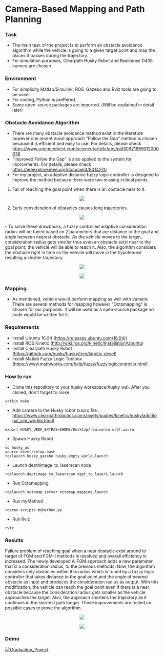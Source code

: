 # Camera-Based Mapping and Path Planning
### Task
- The main task of the project is to perform an obstacle avoidance algorithm while the vehicle is going to a given target point and map the places it passes during the trajectory. 
- For simulation purposes, Clearpath Husky Robot and Realsense D435 camera are chosen.

### Environment
- For simplicity Matlab/Simulink, ROS, Gazebo and Rviz tools are going to be used.
- For coding, Python is preffered.
- Some open-source packages are imported. (Will be explained in detail later)

### Obstacle Avoidance Algorithm
- There are many obstacle avoidance method exist in the literature however one recent noval approach "Follow the Gap" method is chosen because it is efficient and easy to use. For details, please check https://www.sciencedirect.com/science/article/abs/pii/S0921889012000838
- "Improved Follow the Gap" is also applied to the system for improvments. For details, please check https://ieeexplore.ieee.org/document/8014220
- For my project, an adaptive distance fuzzy logic controller is designed to improve the method because there were two missing critical points.
1. Fail of reaching the goal point when there is an obstacle near to it.

<p align="center">
  <img src="https://user-images.githubusercontent.com/63864726/132513117-da7c7ca4-6ca8-4013-a896-8bcffaa6523a.jpg" />
</p>

2. Early consideration of obstacles causes long trajectories.
<p align="center">
  <img src="https://user-images.githubusercontent.com/63864726/132513169-2166862e-a57d-416d-b0dd-0cfccab25597.jpg" />
</p>
- To solve these drawbacks, a fuzzy controlled adaptive consideration radius will be tuned based on 2 parameters that are distance to the goal and angle between nearest obstacle. As the vehicle moves to the target, consideration radius gets smaller thus even an obstacle exist near to the goal point, the vehicle will be able to reach it. Also, the algorithm considers the obstacle right in time so the vehicle will move in the hypotenuse resulting a shorter trajectory.

<p align="center">
  <img src="https://user-images.githubusercontent.com/63864726/132514328-0c503d38-77b8-4071-8cd4-e8138da00f77.png" />
</p>

<p align="center">
  <img src="https://user-images.githubusercontent.com/63864726/132513388-9e630adf-79a6-415c-858e-8995cb4940db.jpg" />
</p>

### Mapping
- As mentioned, vehicle would perform mapping as well with camera. There are several methods for mapping however "Octomapping" is chosen for our purposes. It will be used as a open-source package no code would be written for it.

### Requirements
- Install Ubuntu 16.04 (https://releases.ubuntu.com/16.04/)
- Install ROS Kinetic (http://wiki.ros.org/kinetic/Installation/Ubuntu)
- Install Clearpath Husky Robot (https://github.com/husky/husky/tree/kinetic-devel)
- Install Matlab Fuzzy Logic Toolbox (https://www.mathworks.com/help/fuzzy/fuzzylogiccontroller.html)

### How to run
- Clone this repository to your husky workspace(husky_ws). After you cloned, don't forget to make
```
catkin_make
```
- Add camera to the Husky robot (xacro file : https://www.clearpathrobotics.com/assets/guides/kinetic/husky/additional_sim_worlds.html)
```
export HUSKY_URDF_EXTRAS=$HOME/Desktop/realsense.urdf.xacro
```
- Spawn Husky Robot
```
cd husky_ws
source devel/setup.bash
roslaunch husky_gazebo husky_empty_world.launch
```
- Launch depthimage_to_laserscan node
```
roslaunch deptimage_to_laserscan dept_to_laser1.launch
```
- Run Octomapping
```
roslaunch octomap_server octomap_mapping.launch
```
- Run myMethod
```
rosrun scripts myMethod.py
```
- Run Rviz
```
rviz
```
### Results
Failure problem of reaching goal when a near obstacle exist around to target of FGM and FGM-I methods is resolved and overall efficiency is increased. The newly developed A-FGM approach adds a new parameter that is a consideration radius, to the previous methods. Now, the algorithm considers only obstacles within this radius which is tuned by a fuzzy logic controller that takes distance to the goal point and the angle of nearest obstacle as input and produces the consideration radius as output. With this modification, the vehicle can reach the goal point even if there is a near obstacle because the consideration radius gets smaller as the vehicle approaches the target. Also, the approach shortens the trajectory as it continues in the shortest path longer. These improvements are tested on possible cases to prove the algorithm.
<p align="center">
  <img src="https://user-images.githubusercontent.com/63864726/132517794-7efa47a8-90c1-4a0d-a912-b4870a1245fe.jpg" />
</p>
<p align="center">
  <img src="https://user-images.githubusercontent.com/63864726/132517811-8e95299b-2d50-4b24-9eef-7a74495d13dd.jpg" />
</p>


### Demo
[![Graduation_Project](https://img.youtube.com/vi/wMMFzKAfvjo/0.jpg)](https://www.youtube.com/watch?v=wMMFzKAfvjo)

